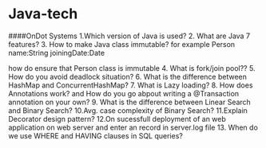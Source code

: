 # Java-tech
####OnDot Systems
1.Which version of Java is used?
2. What are Java 7 features?
3. How to make Java class immutable? for example
   Person
       name:String
       joiningDate:Date
       
   how do ensure that Person class is immutable
4. What is fork/join pool??
5. How do you avoid deadlock situation?
6. What is the difference between HashMap and ConcurrentHashMap?
7. What is Lazy loading?
8. How does Annotations work? and How do you go abpout writing a @Transaction annotation on your own?
9. What is the difference between Linear Search and Binary Search?
10.Avg. case complexity of Binary Search?
11.Explain Decorator design pattern?
12.On sucessfull deployment of an web application on web server and enter an record in server.log file
13. When do we use WHERE and HAVING clauses in SQL queries?




